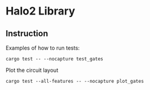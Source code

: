 # Halo2 Library

## Instruction

Examples of how to run tests:

```
cargo test -- --nocapture test_gates
```

Plot the circuit layout

```
cargo test --all-features -- --nocapture plot_gates
```
